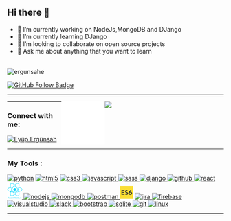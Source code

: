 <h2> Hi there 👋 </h2>

- 🔭 I’m currently working on NodeJs,MongoDB and DJango
- 🌱 I’m currently learning DJango
- 👯 I’m looking to collaborate on open source projects
- 💬 Ask me about anything that you want to learn
<br>

<img src="https://komarev.com/ghpvc/?username=ergunsahe" alt="ergunsahe" />

[![GitHub Follow Badge](https://img.shields.io/github/followers/ergunsahe?label=follow&style=social)](https://github.com/ergunsahe)

<hr>
<p float="center">
   <img src="https://github-readme-stats.vercel.app/api?username=ergunsahe&show_icons=true&theme=tokyonight" align='right' width="55%">
  <img src="./animation_500_kd7ngokt.gif" alt="react-native" width="20%" height="20%" align="right">
</p>
<hr>

### Connect with me:

<a href="https://www.linkedin.com/in/ey%C3%BCp-ergunsah-0328581b4/" target="_blank">
    <img src="https://img.shields.io/badge/%20-linkedin-0072b1" alt="Eyüp Ergünşah">
</a>

<hr>

### My Tools :
<p>
<!--✨--><a href="https://www.python.org/" target="_blank"> <img src="https://devicons.github.io/devicon/devicon.git/icons/python/python-original.svg" alt="python" width="30" height="30"/></a> <!--✨--><a href="https://www.w3schools.com/html/" target="_blank"> <img src="https://devicons.github.io/devicon/devicon.git/icons/html5/html5-original-wordmark.svg" alt="html5" width="30" height="30"/></a> <!--✨--><a href="https://www.w3schools.com/css/" target="_blank"> <img src="https://devicons.github.io/devicon/devicon.git/icons/css3/css3-original-wordmark.svg" alt="css3" width="30" height="30"/> </a> <!--✨--><a href="https://developer.mozilla.org/en-US/docs/Web/JavaScript" target="_blank"> <img src="https://devicons.github.io/devicon/devicon.git/icons/javascript/javascript-original.svg" alt="javascript" width="30" height="30"/> </a> <!--✨--><a href="https://sass-lang.com" target="_blank"> <img src="https://devicons.github.io/devicon/devicon.git/icons/sass/sass-original.svg" alt="sass" width="30" height="30"/> </a> <!--✨--><a href="https://www.djangoproject.com/" target="_blank"> <img src="https://devicon.dev/devicon.git/icons/django/django-original.svg" alt="django" height="40"/> </a> <!--✨--><a href="https://github.com/serdardurmus" target="_blank"> <img src="https://devicon.dev/devicon.git/icons/github/github-original.svg" alt="github" width="30" height="30"/> </a> <!--✨--><a href="https://reactjs.org/" target="_blank"> <img src="https://devicons.github.io/devicon/devicon.git/icons/react/react-original-wordmark.svg" alt="react" width="30" height="30"/> </a> <!--✨--><a href="https://reactnative.dev/" target="_blank"> <img src="./reactn.png" alt="reactnative" height="40"/> </a> <!--✨--><a href="https://nodejs.org" target="_blank"> <img src="https://devicons.github.io/devicon/devicon.git/icons/nodejs/nodejs-original.svg" alt="nodejs" width="30" height="30"/> </a> <!--✨--><a href="https://www.mongodb.com/" target="_blank"> <img src="https://devicons.github.io/devicon/devicon.git/icons/mongodb/mongodb-original.svg" alt="mongodb" width="30" height="30"/> </a> <!--✨--><a href="https://postman.com" target="_blank"> <img src="https://www.vectorlogo.zone/logos/getpostman/getpostman-icon.svg" alt="postman" width="30" height="30"/> </a> <!--✨--><a href="https://www.w3schools.com/js/js_es6.asp" target="_blank"><img src="./es6.jpg" width="30" height="30" alt = "es6" ></a> <!--✨--><a href="https://www.atlassian.com/software/jira" target="_blank"> <img src="https://iconape.com/wp-content/files/ew/71098/svg/jira-3.svg" alt="jira" width="30" height="30"/> </a> <!--✨--><a href="https://firebase.google.com/" target="_blank"> <img src="https://www.vectorlogo.zone/logos/firebase/firebase-icon.svg" alt="firebase" width="30" height="30"/> </a> <!--✨--><a href="https://code.visualstudio.com/" target="_blank"> <img src="https://cdn.worldvectorlogo.com/logos/visual-studio-code-1.svg" alt="visualstudio" width="30" height="30"/> </a> <!--✨--><a href="https://slack.com/intl/en-no/" target="_blank"> <img src="https://cdn.worldvectorlogo.com/logos/slack-new-logo.svg" alt="slack" width="30" height="30"/> </a> <!--✨--><a href="https://getbootstrap.com" target="_blank"> <img src="https://devicons.github.io/devicon/devicon.git/icons/bootstrap/bootstrap-plain.svg" alt="bootstrap" width="30" height="30"/> </a> <!--✨--><a href="https://www.sqlite.org/index.html" target="_blank"> <img src="https://cdn.worldvectorlogo.com/logos/sqlite.svg" alt="sqlite" height="40"/> </a> <!--✨--><a href="https://git-scm.com/" target="_blank"> <img src="https://www.vectorlogo.zone/logos/git-scm/git-scm-icon.svg" alt="git" width="30" height="30"/> </a> <!--✨--><a href="https://www.linux.org/" target="_blank"> <img src="https://devicons.github.io/devicon/devicon.git/icons/linux/linux-original.svg" alt="linux" width="30" height="30"/> </a>
</p>
<hr>
